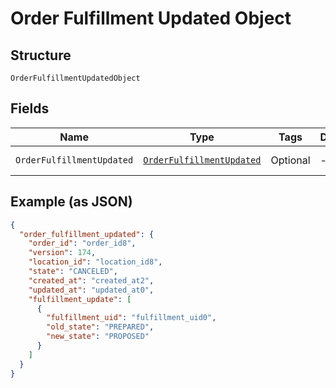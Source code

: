
# Order Fulfillment Updated Object

## Structure

`OrderFulfillmentUpdatedObject`

## Fields

| Name | Type | Tags | Description | Getter |
|  --- | --- | --- | --- | --- |
| `OrderFulfillmentUpdated` | [`OrderFulfillmentUpdated`](../../doc/models/order-fulfillment-updated.md) | Optional | - | OrderFulfillmentUpdated getOrderFulfillmentUpdated() |

## Example (as JSON)

```json
{
  "order_fulfillment_updated": {
    "order_id": "order_id8",
    "version": 174,
    "location_id": "location_id8",
    "state": "CANCELED",
    "created_at": "created_at2",
    "updated_at": "updated_at0",
    "fulfillment_update": [
      {
        "fulfillment_uid": "fulfillment_uid0",
        "old_state": "PREPARED",
        "new_state": "PROPOSED"
      }
    ]
  }
}
```

